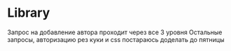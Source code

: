 # Library
Запрос на добавление автора проходит через все 3 уровня
Остальные запросы, авторизацию рез куки и css постараюсь доделать до пятницы
